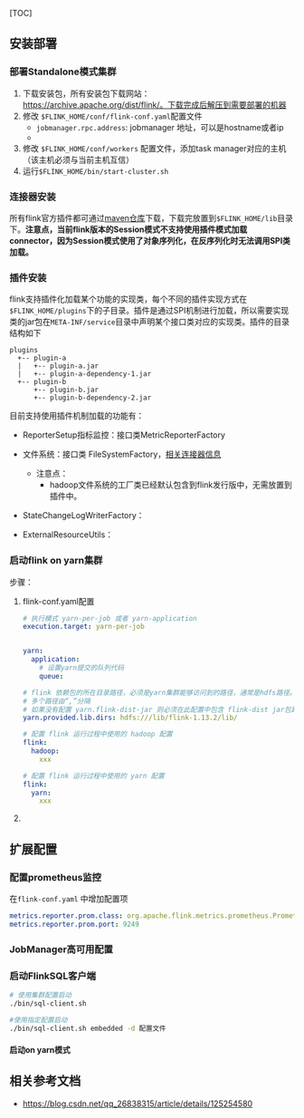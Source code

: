 [TOC]



## 安装部署

### 部署Standalone模式集群

1. 下载安装包，所有安装包下载网站： https://archive.apache.org/dist/flink/。下载完成后解压到需要部署的机器
2. 修改 `$FLINK_HOME/conf/flink-conf.yaml`配置文件
   - `jobmanager.rpc.address`: jobmanager 地址，可以是hostname或者ip
   - 
3. 修改 `$FLINK_HOME/conf/workers` 配置文件，添加task manager对应的主机（该主机必须与当前主机互信）
4. 运行`$FLINK_HOME/bin/start-cluster.sh`

### 连接器安装

所有flink官方插件都可通过[maven仓库](https://repo.maven.apache.org/maven2/org/apache/flink/)下载，下载完放置到`$FLINK_HOME/lib`目录下。**注意点，当前flink版本的Session模式不支持使用插件模式加载connector，因为Session模式使用了对象序列化，在反序列化时无法调用SPI类加载。**

### 插件安装

flink支持插件化加载某个功能的实现类，每个不同的插件实现方式在`$FLINK_HOME/plugins`下的子目录。插件是通过SPI机制进行加载，所以需要实现类的jar包在`META-INF/service`目录中声明某个接口类对应的实现类。插件的目录结构如下

```
plugins
  +-- plugin-a
  |   +-- plugin-a.jar
  |   +-- plugin-a-dependency-1.jar
  +-- plugin-b
      +-- plugin-b.jar 
      +-- plugin-b-dependency-2.jar
```

目前支持使用插件机制加载的功能有：

- ReporterSetup指标监控：接口类MetricReporterFactory
- 文件系统：接口类 FileSystemFactory，[相关连接器信息](https://nightlies.apache.org/flink/flink-docs-release-1.17/docs/deployment/filesystems/overview/)
  - 注意点：
    - hadoop文件系统的工厂类已经默认包含到flink发行版中，无需放置到插件中。

- StateChangeLogWriterFactory：
- ExternalResourceUtils：

### 启动flink on yarn集群

步骤：

1. flink-conf.yaml配置 

   ```yaml
   # 执行模式 yarn-per-job 或者 yarn-application
   execution.target: yarn-per-job
   
   
   yarn:
     application:
       # 设置yarn提交的队列代码
       queue: 
   
   # flink 依赖包的所在目录路径，必须是yarn集群能够访问到的路径，通常是hdfs路径。
   # 多个路径由“,”分隔
   # 如果没有配置 yarn.flink-dist-jar 则必须在此配置中包含 flink-dist jar包路径 
   yarn.provided.lib.dirs: hdfs:///lib/flink-1.13.2/lib/
   
   # 配置 flink 运行过程中使用的 hadoop 配置
   flink:
     hadoop:
       xxx
   
   # 配置 flink 运行过程中使用的 yarn 配置
   flink:
     yarn:
       xxx
   
   ```

   

2. 

## 扩展配置

### 配置prometheus监控

在`flink-conf.yaml` 中增加配置项

```yaml
metrics.reporter.prom.class: org.apache.flink.metrics.prometheus.PrometheusReporter
metrics.reporter.prom.port: 9249
```

### JobManager高可用配置

### 启动FlinkSQL客户端

```bash
# 使用集群配置启动
./bin/sql-client.sh

#使用指定配置启动
./bin/sql-client.sh embedded -d 配置文件
```

#### 启动on yarn模式







## 相关参考文档

- https://blog.csdn.net/qq_26838315/article/details/125254580

